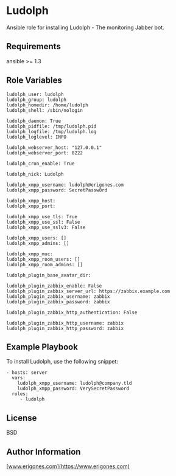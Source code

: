 Ludolph
=========

Ansible role for installing Ludolph - The monitoring Jabber bot.

Requirements
------------

ansible >= 1.3

Role Variables
--------------

```
ludolph_user: ludolph
ludolph_group: ludolph
ludolph_homedir: /home/ludolph
ludolph_shell: /sbin/nologin

ludolph_daemon: True
ludolph_pidfile: /tmp/ludolph.pid
ludolph_logfile: /tmp/ludolph.log
ludolph_loglevel: INFO

ludolph_webserver_host: "127.0.0.1"
ludolph_webserver_port: 8222

ludolph_cron_enable: True

ludolph_nick: Ludolph

ludolph_xmpp_username: ludolph@erigones.com
ludolph_xmpp_password: SecretPassw0rd

ludolph_xmpp_host:
ludolph_xmpp_port:

ludolph_xmpp_use_tls: True
ludolph_xmpp_use_ssl: False
ludolph_xmpp_use_sslv3: False

ludolph_xmpp_users: []
ludolph_xmpp_admins: []

ludolph_xmpp_muc:
ludolph_xmpp_room_users: []
ludolph_xmpp_room_admins: []

ludolph_plugin_base_avatar_dir:

ludolph_plugin_zabbix_enable: False
ludolph_plugin_zabbix_server_url: https://zabbix.example.com
ludolph_plugin_zabbix_username: zabbix
ludolph_plugin_zabbix_password: zabbix

ludolph_plugin_zabbix_http_authentication: False

ludolph_plugin_zabbix_http_username: zabbix
ludolph_plugin_zabbix_http_password: zabbix
```

Example Playbook
----------------

To install Ludolph, use the following snippet:

    - hosts: server
      vars:
        ludolph_xmpp_username: ludolph@company.tld
        ludolph_xmpp_password: VerySecretPassword
      roles:
         - ludolph

License
-------

BSD

Author Information
------------------

[www.erigones.com](https://www.erigones.com)
